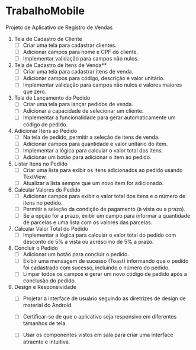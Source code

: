 # TrabalhoMobile


Projeto de Aplicativo de Registro de Vendas



1. Tela de Cadastro de Cliente
   - [ ] Criar uma tela para cadastrar clientes.
   - [ ] Adicionar campos para nome e CPF do cliente.
   - [ ] Implementar validação para campos não nulos.
   
2. Tela de Cadastro de Itens de Venda**
   - [ ] Criar uma tela para cadastrar itens de venda.
   - [ ] Adicionar campos para código, descrição e valor unitário.
   - [ ] Implementar validação para campos não nulos e valores maiores que zero.
   
3. Tela de Lançamento do Pedido
   - [ ] Criar uma tela para lançar pedidos de venda.
   - [ ] Adicionar a capacidade de selecionar um cliente.
   - [ ] Implementar a funcionalidade para gerar automaticamente um código de pedido.
   
4. Adicionar Itens ao Pedido
   - [ ] Na tela de pedido, permitir a seleção de itens de venda.
   - [ ] Adicionar campos para quantidade e valor unitário do item.
   - [ ] Implementar a lógica para calcular o valor total dos itens.
   - [ ] Adicionar um botão para adicionar o item ao pedido.
   
5. Listar Itens no Pedido
   - [ ] Criar uma lista para exibir os itens adicionados ao pedido usando TextView.
   - [ ] Atualizar a lista sempre que um novo item for adicionado.
   
6. Calcular Valores do Pedido
   - [ ] Adicionar campos para exibir o valor total dos itens e o número de itens no pedido.
   - [ ] Permitir a seleção da condição de pagamento (à vista ou a prazo).
   - [ ] Se a opção for a prazo, exibir um campo para informar a quantidade de parcelas e uma lista com os valores das parcelas.
   
7. Calcular Valor Total do Pedido
   - [ ] Implementar a lógica para calcular o valor total do pedido com desconto de 5% à vista ou acréscimo de 5% a prazo.
   
8. Concluir o Pedido
    - [ ] Adicionar um botão para concluir o pedido.
    - [ ] Exibir uma mensagem de sucesso (Toast) informando que o pedido foi cadastrado com sucesso, incluindo o número do pedido.
    - [ ] Limpar todos os campos e gerar um novo código de pedido após a conclusão do pedido.

9. Design e Responsividade
    - [ ] Projetar a interface de usuário seguindo as diretrizes de design de material do Android.
    - [ ] Certificar-se de que o aplicativo seja responsivo em diferentes tamanhos de tela.
    - [ ] Usar os componentes vistos em sala para criar uma interface atraente e intuitiva.


